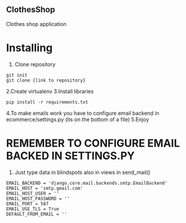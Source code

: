 ## ClothesShop
  Clothes shop application

# Installing
1. Clone repository
  ```
  git init
  git clone {link to repository}
  ```
2.Create virtualenv
3.Install libraries
  ```
  pip install -r requirements.txt
  ```
4.To make emails work you have to configure email backend in ecommerce/settings.py (its on the bottom of a file)
5.Enjoy

# REMEMBER TO CONFIGURE EMAIL BACKED IN SETTINGS.PY
1. Just type data in blindspots also in views in send_mail()
  ```
  EMAIL_BACKEND = 'django.core.mail.backends.smtp.EmailBackend'
  EMAIL_HOST = 'smtp.gmail.com'
  EMAIL_HOST_USER = ''
  EMAIL_HOST_PASSWORD = ''
  EMAIL_PORT = 587
  EMAIL_USE_TLS = True
  DEFAULT_FROM_EMAIL = '' 
  ```
